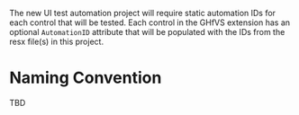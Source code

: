 The new UI test automation project will require static automation IDs for each control that will be tested. Each control in the GHfVS extension has an optional `AutomationID` attribute that will be populated with the IDs from the resx file(s) in this project.

# Naming Convention
 TBD


